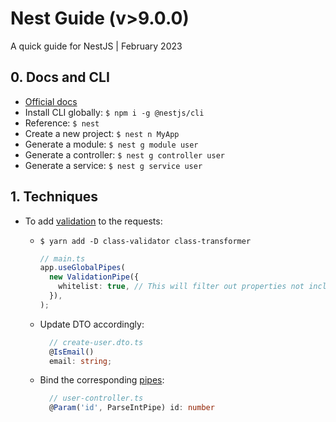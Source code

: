 # Nest Guide (v>9.0.0)

A quick guide for NestJS | February 2023

## 0. Docs and CLI

- [Official docs](https://docs.nestjs.com/)
- Install CLI globally: `$ npm i -g @nestjs/cli`
- Reference: `$ nest`
- Create a new project: `$ nest n MyApp`
- Generate a module: `$ nest g module user`
- Generate a controller: `$ nest g controller user`
- Generate a service: `$ nest g service user`

## 1. Techniques

- To add [validation](https://docs.nestjs.com/techniques/validation) to the requests:

  - `$ yarn add -D class-validator class-transformer`
    ```ts
    // main.ts
    app.useGlobalPipes(
      new ValidationPipe({
        whitelist: true, // This will filter out properties not included in the expected DTO
      }),
    );
    ```
  - Update DTO accordingly:

    ```ts
      // create-user.dto.ts
      @IsEmail()
      email: string;

    ```

  - Bind the corresponding [pipes](https://docs.nestjs.com/pipes):

    ```ts
      // user-controller.ts
      @Param('id', ParseIntPipe) id: number
    ```

